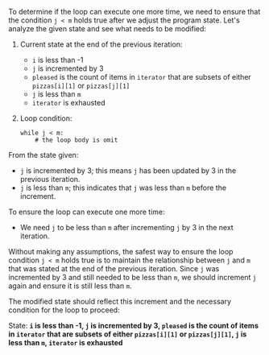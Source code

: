 To determine if the loop can execute one more time, we need to ensure that the condition `j < m` holds true after we adjust the program state. Let's analyze the given state and see what needs to be modified:

1. Current state at the end of the previous iteration:
   - `i` is less than -1
   - `j` is incremented by 3
   - `pleased` is the count of items in `iterator` that are subsets of either `pizzas[i][1]` or `pizzas[j][1]`
   - `j` is less than `m`
   - `iterator` is exhausted

2. Loop condition:
   ```
   while j < m:
       # the loop body is omit
   ```

From the state given:
- `j` is incremented by 3; this means `j` has been updated by 3 in the previous iteration.
- `j` is less than `m`; this indicates that `j` was less than `m` before the increment.

To ensure the loop can execute one more time:
- We need `j` to be less than `m` after incrementing `j` by 3 in the next iteration.

Without making any assumptions, the safest way to ensure the loop condition `j < m` holds true is to maintain the relationship between `j` and `m` that was stated at the end of the previous iteration. Since `j` was incremented by 3 and still needed to be less than `m`, we should increment `j` again and ensure it is still less than `m`.

The modified state should reflect this increment and the necessary condition for the loop to proceed:

State: **`i` is less than -1, `j` is incremented by 3, `pleased` is the count of items in `iterator` that are subsets of either `pizzas[i][1]` or `pizzas[j][1]`, `j` is less than `m`, `iterator` is exhausted**